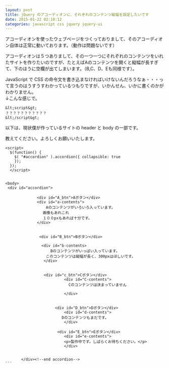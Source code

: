 ```yaml
---
layout: post
title: jQuery のアコーディオンに、それぞれのコンテンツ縦幅を設定したいです
date: 2015-01-22 02:10:12
categories: javascript css jquery jquery-ui
---
```

<p>アコーディオンを使ったウェブページをつくっておりまして、そのアコーディオン自体は正常に動いております。（動作は問題ないです）</p>

<p>アコーディオンは５つありまして、その一つ一つにそれぞれのコンテンツをいれたサイトを作りたいのですが、たとえばAのコンテンツを開くと縦幅が長すぎて、下のほうに空欄が出てしまいます。（B,C、D、Eも同様です）。</p>

<p>JavaScript で CSS の命令文を書き込まなければいけないんだろうなぁ・・・って言うのはうすうすわかっているつもりですが、いかんせん、いかに書くのかがわかりません。<br>
↓こんな感じで。</p>

```
&lt;script&gt;
？？？？？？？？？？？
&lt;/script&gt;
```

<p>以下は、現状僕が作っているサイトの header と body の一部です。</p>

<p>教えてください。よろしくお願いいたします。</p>

<pre class="lang-html prettyprint-override"><code>&lt;script&gt;
  $(function() {
    $( "#accordion" ).accordion({ collapsible: true
    });
  });
  &lt;/script&gt;


&lt;body&gt;
 &lt;div id="accordion"&gt;

              &lt;div id="A_btn"&gt;Aボタン&lt;/div&gt;
              &lt;div id="a-contents"&gt;
                  Aのコンテンツがいろいろ入っています。
　　　　　　　　　　画像もあれこれ
　　　　　　　　　　１００pxもあれば十分です。
              &lt;/div&gt;


               &lt;div id="B_btn"&gt;Bボタン&lt;/div&gt;

                &lt;div id="b-contents&gt;
                    Bのコンテンツがいっぱい入っています。
   　　　　　　　　　このコンテンツは縦幅が長く、300pxはほしいです。  
                 &lt;/div&gt;


                 &lt;div id="c_btn"&gt;Cボタン&lt;/div&gt;
                          &lt;div id="C-contents"&gt;
                            Cのコンテンツは決まっていません

                          &lt;/div&gt;


                      &lt;div id="D_btn"&gt;Dボタン&lt;/div&gt; 
                          &lt;div id="d-contents"&gt;
                         Dのコンテンツもまだです。
                          &lt;/div&gt;

                       &lt;div id="E_btn"&gt;Eボタン&lt;/div&gt;
                          &lt;div id="e-contents"&gt;
                          &lt;p&gt;製作中です。しばらくお待ちください。&lt;/p&gt;
                          &lt;/div&gt;


       &lt;/div&gt;&lt;!--end accordion--&gt;
```
